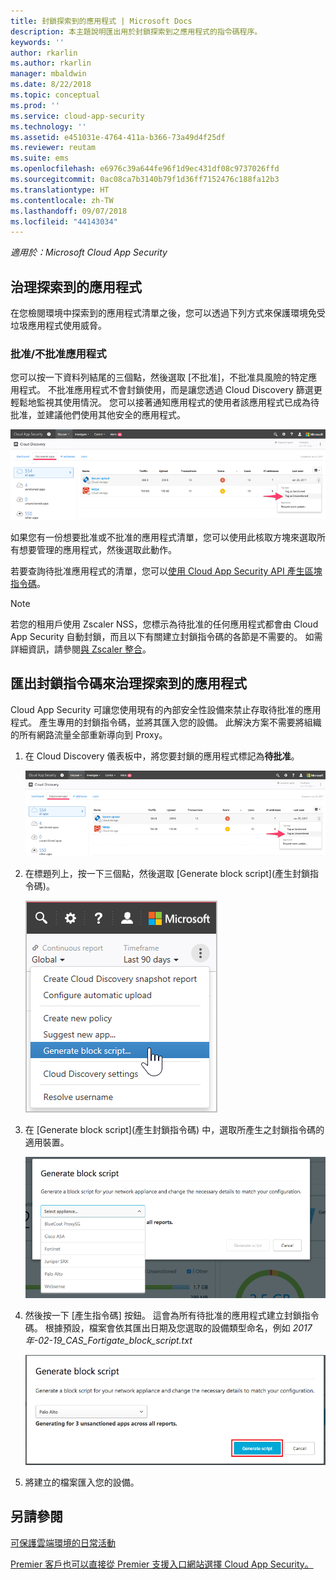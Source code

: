 ```yaml
---
title: 封鎖探索到的應用程式 | Microsoft Docs
description: 本主題說明匯出用於封鎖探索到之應用程式的指令碼程序。
keywords: ''
author: rkarlin
ms.author: rkarlin
manager: mbaldwin
ms.date: 8/22/2018
ms.topic: conceptual
ms.prod: ''
ms.service: cloud-app-security
ms.technology: ''
ms.assetid: e451031e-4764-411a-b366-73a49d4f25df
ms.reviewer: reutam
ms.suite: ems
ms.openlocfilehash: e6976c39a644fe96f1d9ec431df08c9737026ffd
ms.sourcegitcommit: 0ac08ca7b3140b79f1d36ff7152476c188fa12b3
ms.translationtype: HT
ms.contentlocale: zh-TW
ms.lasthandoff: 09/07/2018
ms.locfileid: "44143034"
---
```

*適用於：Microsoft Cloud App Security*


## <a name="govern-discovered-apps"></a>治理探索到的應用程式

在您檢閱環境中探索到的應用程式清單之後，您可以透過下列方式來保護環境免受垃圾應用程式使用威脅。


### <a name="sanctioningunsanctioning-an-app"></a>批准/不批准應用程式 

您可以按一下資料列結尾的三個點，然後選取 [不批准]，不批准具風險的特定應用程式。
不批准應用程式不會封鎖使用，而是讓您透過 Cloud Discovery 篩選更輕鬆地監視其使用情況。 您可以接著通知應用程式的使用者該應用程式已成為待批准，並建議他們使用其他安全的應用程式。

![標記為待批准](./media/tag-as-unsanctioned.png)  

如果您有一份想要批准或不批准的應用程式清單，您可以使用此核取方塊來選取所有想要管理的應用程式，然後選取此動作。

若要查詢待批准應用程式的清單，您可以[使用 Cloud App Security API 產生區塊指令碼](https://mod636914.us.portal.cloudappsecurity.com/api-docs/#generate-block-script)。

> [!NOTE]
> 若您的租用戶使用 Zscaler NSS，您標示為待批准的任何應用程式都會由 Cloud App Security 自動封鎖，而且以下有關建立封鎖指令碼的各節是不需要的。 如需詳細資訊，請參閱[與 Zscaler 整合](zscaler-integration.md)。

## <a name="export-a-block-script-to-govern-discovered-apps"></a>匯出封鎖指令碼來治理探索到的應用程式

Cloud App Security 可讓您使用現有的內部安全性設備來禁止存取待批准的應用程式。 產生專用的封鎖指令碼，並將其匯入您的設備。
此解決方案不需要將組織的所有網路流量全部重新導向到 Proxy。

1. 在 Cloud Discovery 儀表板中，將您要封鎖的應用程式標記為**待批准**。

   ![標記為待批准](./media/tag-as-unsanctioned.png)  

2. 在標題列上，按一下三個點，然後選取 [Generate block script]\(產生封鎖指令碼)。 

   ![產生封鎖指令碼](./media/generate-block-script.png)  

3. 在 [Generate block script]\(產生封鎖指令碼) 中，選取所產生之封鎖指令碼的適用裝置。 

   ![[Generate block script] (產生封鎖指令碼) 快顯](./media/generate-block-script-popup.png)  

4. 然後按一下 [產生指令碼] 按鈕。 這會為所有待批准的應用程式建立封鎖指令碼。 根據預設，檔案會依其匯出日期及您選取的設備類型命名，例如 *2017年-02-19_CAS_Fortigate_block_script.txt* 

   ![[Generate block script] (產生封鎖指令碼) 按鈕](./media/generate-block-script-button.png)  

5. 將建立的檔案匯入您的設備。



## <a name="see-also"></a>另請參閱  
[可保護雲端環境的日常活動](daily-activities-to-protect-your-cloud-environment.md)   

[Premier 客戶也可以直接從 Premier 支援入口網站選擇 Cloud App Security。](https://premier.microsoft.com/)  
  
  